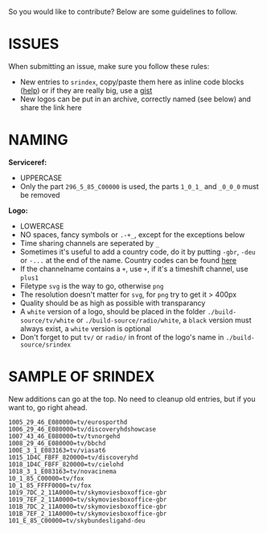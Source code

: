 So you would like to contribute? Below are some guidelines to follow.

ISSUES
======

When submitting an issue, make sure you follow these rules:

- New entries to `srindex`, copy/paste them here as inline code blocks ([help](https://guides.github.com/features/mastering-markdown)) or if they are really big, use a [gist](https://gist.github.com/)
- New logos can be put in an archive, correctly named (see below) and share the link here

NAMING
======

__Serviceref:__

- UPPERCASE
- Only the part `296_5_85_C00000` is used, the parts `1_0_1_` and `_0_0_0` must be removed

__Logo:__

- LOWERCASE
- NO spaces, fancy symbols or `.-+_`, except for the exceptions below
- Time sharing channels are seperated by `_`
- Sometimes it's useful to add a country code, do it by putting `-gbr`, `-deu` or `-...` at the end of the name. Country codes can be found [here](http://wikipedia.org/wiki/ISO_3166-1)
- If the channelname contains a `+`, use `+`, if it's a timeshift channel, use `plus1`
- Filetype `svg` is the way to go, otherwise `png`
- The resolution doesn't matter for `svg`, for `png` try to get it > 400px
- Quality should be as high as possible with transparancy
- A `white` version of a logo, should be placed in the folder `./build-source/tv/white` or `./build-source/radio/white`, a `black` version must always exist, a `white` version is optional
- Don't forget to put `tv/` or `radio/` in front of the logo's name in `./build-source/srindex`

SAMPLE OF SRINDEX
=================

New additions can go at the top. No need to cleanup old entries, but if you want to, go right ahead.

```
1005_29_46_E080000=tv/eurosporthd
1006_29_46_E080000=tv/discoveryhdshowcase
1007_43_46_E080000=tv/tvnorgehd
1008_29_46_E080000=tv/bbchd
100E_3_1_E083163=tv/viasat6
1015_1D4C_FBFF_820000=tv/discoveryhd
1018_1D4C_FBFF_820000=tv/cielohd
1018_3_1_E083163=tv/novacinema
10_1_85_C00000=tv/fox
10_1_85_FFFF0000=tv/fox
1019_7DC_2_11A0000=tv/skymoviesboxoffice-gbr
1019_7EF_2_11A0000=tv/skymoviesboxoffice-gbr
101B_7DC_2_11A0000=tv/skymoviesboxoffice-gbr
101B_7EF_2_11A0000=tv/skymoviesboxoffice-gbr
101_E_85_C00000=tv/skybundesligahd-deu
```
